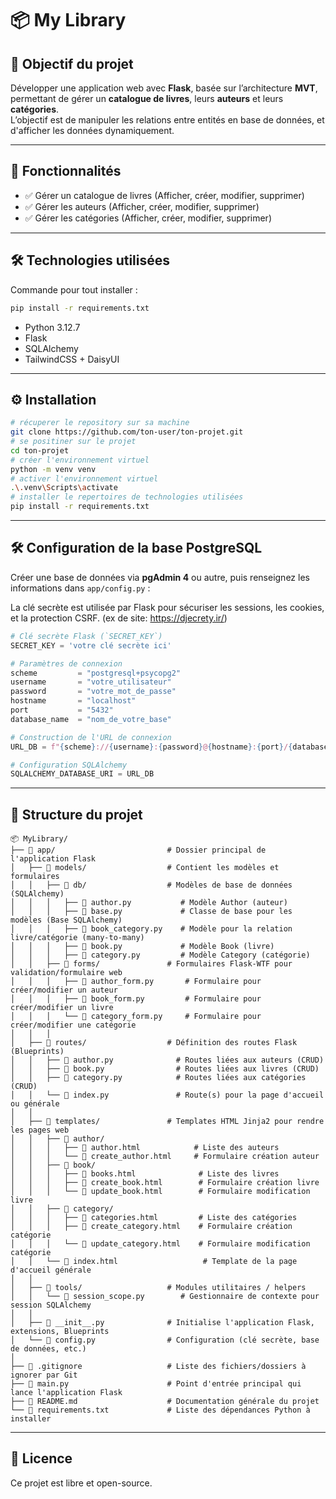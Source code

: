 # 📦 My Library

## 🎯 Objectif du projet

Développer une application web avec **Flask**, basée sur l’architecture **MVT**, permettant de gérer
un **catalogue de livres**, leurs **auteurs** et leurs **catégories**.  
L’objectif est de manipuler les relations entre entités en base de données, et d'afficher les données dynamiquement.

---

## 🚀 Fonctionnalités

- ✅ Gérer un catalogue de livres (Afficher, créer, modifier, supprimer)
- ✅ Gérer les auteurs (Afficher, créer, modifier, supprimer)
- ✅ Gérer les catégories (Afficher, créer, modifier, supprimer)

---

## 🛠️ Technologies utilisées

Commande pour tout installer :

```bash
pip install -r requirements.txt
```

- Python 3.12.7
- Flask
- SQLAlchemy
- TailwindCSS + DaisyUI

---

## ⚙️ Installation

```bash
# récuperer le repository sur sa machine
git clone https://github.com/ton-user/ton-projet.git
# se positiner sur le projet
cd ton-projet
# créer l'environnement virtuel
python -m venv venv
# activer l'environnement virtuel
.\.venv\Scripts\activate
# installer le repertoires de technologies utilisées
pip install -r requirements.txt
```

---

## 🛠️ Configuration de la base PostgreSQL

Créer une base de données via **pgAdmin 4** ou autre, puis renseignez les informations dans `app/config.py` :

La clé secrète est utilisée par Flask pour sécuriser les sessions, les cookies, et la protection CSRF. (ex de site: https://djecrety.ir/)

```python
# Clé secrète Flask (`SECRET_KEY`)
SECRET_KEY = 'votre clé secrète ici'

# Paramètres de connexion
scheme         = "postgresql+psycopg2"
username       = "votre_utilisateur"
password       = "votre_mot_de_passe"
hostname       = "localhost"
port           = "5432"
database_name  = "nom_de_votre_base"

# Construction de l'URL de connexion
URL_DB = f"{scheme}://{username}:{password}@{hostname}:{port}/{database_name}"

# Configuration SQLAlchemy
SQLALCHEMY_DATABASE_URI = URL_DB
```

---

## 📁 Structure du projet

```
📦 MyLibrary/
├── 📂 app/                         # Dossier principal de l'application Flask
│   ├── 📂 models/                  # Contient les modèles et formulaires
│   │   ├── 📂 db/                  # Modèles de base de données (SQLAlchemy)
│   │   │   ├── 📄 author.py           # Modèle Author (auteur)
│   │   │   ├── 📄 base.py             # Classe de base pour les modèles (Base SQLAlchemy)
│   │   │   ├── 📄 book_category.py    # Modèle pour la relation livre/catégorie (many-to-many)
│   │   │   ├── 📄 book.py             # Modèle Book (livre)
│   │   │   ├── 📄 category.py         # Modèle Category (catégorie)
│   │   ├── 📂 forms/               # Formulaires Flask-WTF pour validation/formulaire web
│   │   │   ├── 📄 author_form.py       # Formulaire pour créer/modifier un auteur
│   │   │   ├── 📄 book_form.py         # Formulaire pour créer/modifier un livre
│   │   │   └── 📄 category_form.py     # Formulaire pour créer/modifier une catégorie
│   │   │
│   ├── 📂 routes/                  # Définition des routes Flask (Blueprints)
│   │   ├── 📄 author.py              # Routes liées aux auteurs (CRUD)
│   │   ├── 📄 book.py                # Routes liées aux livres (CRUD)
│   │   ├── 📄 category.py            # Routes liées aux catégories (CRUD)
│   │   └── 📄 index.py               # Route(s) pour la page d'accueil ou générale
│   │
│   ├── 📂 templates/               # Templates HTML Jinja2 pour rendre les pages web
│   │   ├── 📂 author/
│   │   │   ├── 📄 author.html            # Liste des auteurs
│   │   │   └── 📄 create_author.html     # Formulaire création auteur
│   │   ├── 📂 book/
│   │   │   ├── 📄 books.html              # Liste des livres
│   │   │   ├── 📄 create_book.html        # Formulaire création livre
│   │   │   └── 📄 update_book.html        # Formulaire modification livre
│   │   ├── 📂 category/
│   │   │   ├── 📄 categories.html         # Liste des catégories
│   │   │   ├── 📄 create_category.html    # Formulaire création catégorie
│   │   │   └── 📄 update_category.html    # Formulaire modification catégorie
│   │   └── 📄 index.html                   # Template de la page d'accueil générale
│   │
│   ├── 📂 tools/                   # Modules utilitaires / helpers
│   │   └── 📄 session_scope.py        # Gestionnaire de contexte pour session SQLAlchemy
│   │
│   ├── 📄 __init__.py              # Initialise l'application Flask, extensions, Blueprints
│   └── 📄 config.py                # Configuration (clé secrète, base de données, etc.)
│
├── 📄 .gitignore                   # Liste des fichiers/dossiers à ignorer par Git
├── 📄 main.py                      # Point d'entrée principal qui lance l'application Flask
├── 📄 README.md                    # Documentation générale du projet
└── 📄 requirements.txt             # Liste des dépendances Python à installer
```

---

## 📄 Licence

Ce projet est libre et open-source.
